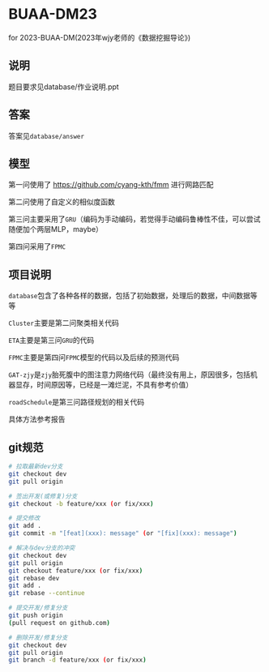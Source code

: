 # BUAA-DM23
for 2023-BUAA-DM(2023年wjy老师的《数据挖掘导论》)

## 说明

题目要求见database/作业说明.ppt

## 答案

答案见`database/answer`

## 模型

第一问使用了 https://github.com/cyang-kth/fmm 进行网路匹配

第二问使用了自定义的相似度函数

第三问主要采用了`GRU`（编码为手动编码，若觉得手动编码鲁棒性不佳，可以尝试随便加个两层MLP，maybe）

第四问采用了`FPMC`

## 项目说明

`database`包含了各种各样的数据，包括了初始数据，处理后的数据，中间数据等等

`Cluster`主要是第二问聚类相关代码

`ETA`主要是第三问`GRU`的代码

`FPMC`主要是第四问`FPMC`模型的代码以及后续的预测代码

`GAT-zjy`是`zjy`胎死腹中的图注意力网络代码（最终没有用上，原因很多，包括机器显存，时间原因等，已经是一滩烂泥，不具有参考价值）

`roadSchedule`是第三问路径规划的相关代码

具体方法参考报告

## git规范

```bash
# 拉取最新dev分支
git checkout dev
git pull origin

# 签出开发(或修复)分支
git checkout -b feature/xxx (or fix/xxx)

# 提交修改
git add .
git commit -m "[feat](xxx): message" (or "[fix](xxx): message")

# 解决与dev分支的冲突
git checkout dev
git pull origin
git checkout feature/xxx (or fix/xxx)
git rebase dev
git add .
git rebase --continue

# 提交开发/修复分支
git push origin
(pull request on github.com)

# 删除开发/修复分支
git checkout dev
git pull origin
git branch -d feature/xxx (or fix/xxx)
```

